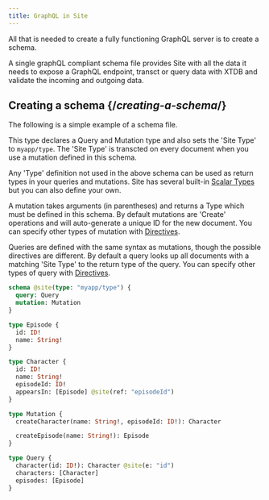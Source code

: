 ```yaml
---
title: GraphQL in Site
---
```


<Intro>
All that is needed to create a fully functioning GraphQL server is to create a schema.

A single graphQL compliant schema file provides Site with all the data it needs to expose a GraphQL endpoint, transct or query data with XTDB and validate the incoming and outgoing data.
</Intro>

## Creating a schema {/_creating-a-schema_/}

The following is a simple example of a schema file.

<APIAnatomy title="schema.graphql">

<AnatomyStep title="Define a schema type">

This type declares a Query and Mutation type and also sets the 'Site Type' to `myapp/type`. The 'Site Type' is transcted on every document when you use a mutation defined in this schema.

</AnatomyStep>

<AnatomyStep title="Define your data model">

Any 'Type' definition not used in the above schema can be used as return types in your queries and mutations. Site has several built-in [Scalar Types](/reference/graphql/scalars) but you can also define your own.

</AnatomyStep>

<AnatomyStep title="Define Mutations">

A mutation takes arguments (in parentheses) and returns a Type which must be defined in this schema. By default mutations are 'Create' operations and will auto-generate a unique ID for the new document. You can specify other types of mutation with [Directives](/reference/graphql/site-directive).

</AnatomyStep>

<AnatomyStep title="Define Queries">

Queries are defined with the same syntax as mutations, though the possible directives are different. By default a query looks up all documents with a matching 'Site Type' to the return type of the query. You can specify other types of query with [Directives](/reference/graphql/site-directive).

</AnatomyStep>

```graphql [[1, 5], [6, 17], [18, 23], [24, 29]]
schema @site(type: "myapp/type") {
  query: Query
  mutation: Mutation
}

type Episode {
  id: ID!
  name: String!
}

type Character {
  id: ID!
  name: String!
  episodeId: ID!
  appearsIn: [Episode] @site(ref: "episodeId")
}

type Mutation {
  createCharacter(name: String!, episodeId: ID!): Character

  createEpisode(name: String!): Episode
}

type Query {
  character(id: ID!): Character @site(e: "id")
  characters: [Character]
  episodes: [Episode]
}
```

</APIAnatomy>
